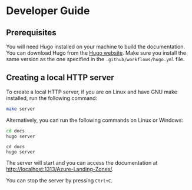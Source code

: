 # Developer Guide

## Prerequisites

You will need Hugo installed on your machine to build the documentation. You can download Hugo from the [Hugo website](https://gohugo.io/installation/).
Make sure you install the same version as the one specified in the `.github/workflows/hugo.yml` file.

## Creating a local HTTP server

To create a local HTTP server, if you are on Linux and have GNU make installed, run the following command:

```bash
make server
```

Alternatively, you can run the following commands on Linux or Windows:

```bash
cd docs
hugo server
```

```pwsh
cd docs
hugo server
```

The server will start and you can access the documentation at <http://localhost:1313/Azure-Landing-Zones/>.

You can stop the server by pressing `Ctrl+C`.
